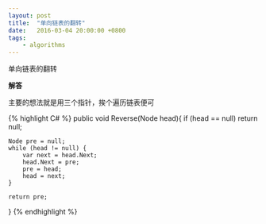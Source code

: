 ```yaml
---
layout: post
title:  "单向链表的翻转"
date:   2016-03-04 20:00:00 +0800
tags: 
    - algorithms
---
```


单向链表的翻转

**解答**

主要的想法就是用三个指针，挨个遍历链表便可

{% highlight C# %}
public void Reverse(Node head){
	if (head == null)
		return null;

	Node pre = null;
	while (head != null) {
		var next = head.Next;
		head.Next = pre;
		pre = head;
		head = next;
	}

	return pre;
}
{% endhighlight %}